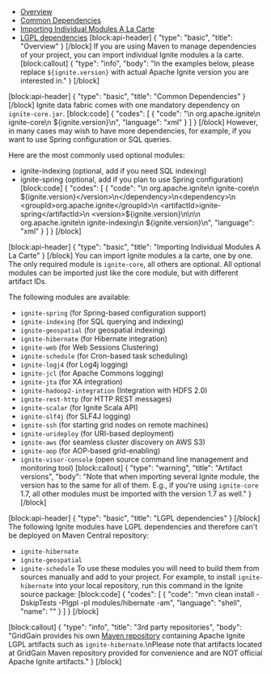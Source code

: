 * [Overview](#overview)
* [Common Dependencies](#common-dependencies)
* [Importing Individual Modules A La Carte](#importing-individual-modules-a-la-carte)
* [LGPL dependencies](#lgpl-dependencies)
[block:api-header]
{
  "type": "basic",
  "title": "Overview"
}
[/block]
If you are using Maven to manage dependencies of your project, you can import individual Ignite modules a la carte.
[block:callout]
{
  "type": "info",
  "body": "In the examples below, please replace `${ignite.version}` with actual Apache Ignite version you are interested in."
}
[/block]

[block:api-header]
{
  "type": "basic",
  "title": "Common Dependencies"
}
[/block]
Ignite data fabric comes with one mandatory dependency on `ignite-core.jar`. 
[block:code]
{
  "codes": [
    {
      "code": "<dependency>\n    <groupId>org.apache.ignite</groupId>\n    <artifactId>ignite-core</artifactId>\n    <version>${ignite.version}</version>\n</dependency>",
      "language": "xml"
    }
  ]
}
[/block]
However, in many cases may wish to have more dependencies, for example, if you want to use Spring configuration or SQL queries.

Here are the most commonly used optional modules:
  * ignite-indexing (optional, add if you need SQL indexing)
  * ignite-spring (optional, add if you plan to use Spring configuration) 
[block:code]
{
  "codes": [
    {
      "code": "<dependency>\n    <groupId>org.apache.ignite</groupId>\n    <artifactId>ignite-core</artifactId>\n    <version>${ignite.version}</version>\n</dependency>\n<dependency>\n    <groupId>org.apache.ignite</groupId>\n    <artifactId>ignite-spring</artifactId>\n    <version>${ignite.version}</version>\n</dependency>\n<dependency>\n    <groupId>org.apache.ignite</groupId>\n    <artifactId>ignite-indexing</artifactId>\n    <version>${ignite.version}</version>\n</dependency>",
      "language": "xml"
    }
  ]
}
[/block]

[block:api-header]
{
  "type": "basic",
  "title": "Importing Individual Modules A La Carte"
}
[/block]
You can import Ignite modules a la carte, one by one. The only required module is `ignite-core`, all others are optional. All optional modules can be imported just like the core module, but with different artifact IDs.

The following modules are available:
  * `ignite-spring` (for Spring-based configuration support)
  * `ignite-indexing` (for SQL querying and indexing)
  * `ignite-geospatial` (for geospatial indexing)
  * `ignite-hibernate` (for Hibernate integration)
  * `ignite-web` (for Web Sessions Clustering)
  * `ignite-schedule` (for Cron-based task scheduling)
  * `ignite-logj4` (for Log4j logging)
  * `ignite-jcl` (for Apache Commons logging)
  * `ignite-jta` (for XA integration)
  * `ignite-hadoop2-integration` (Integration with HDFS 2.0)
  * `ignite-rest-http` (for HTTP REST messages)
  * `ignite-scalar` (for Ignite Scala API)
  * `ignite-slf4j` (for SLF4J logging)
  * `ignite-ssh` (for starting grid nodes on remote machines)
  * `ignite-urideploy` (for URI-based deployment)
  * `ignite-aws` (for seamless cluster discovery on AWS S3)
  * `ignite-aop` (for AOP-based grid-enabling)
  * `ignite-visor-console`  (open source command line management and monitoring tool)
[block:callout]
{
  "type": "warning",
  "title": "Artifact versions",
  "body": "Note that when importing several Ignite module, the version has to the same for all of them. E.g., if you're using `ignite-core` 1.7, all other modules must be imported with the version 1.7 as well."
}
[/block]

[block:api-header]
{
  "type": "basic",
  "title": "LGPL dependencies"
}
[/block]
The following Ignite modules have LGPL dependencies and therefore can't be deployed on Maven Central repository:
* `ignite-hibernate`
* `ignite-geospatial`
* `ignite-schedule`
To use these modules you will need to build them from sources manually and add to your project. For example, to install `ignite-hibernate` into your local repository, run this command in the Ignite source package:
[block:code]
{
  "codes": [
    {
      "code": "mvn clean install -DskipTests -Plgpl -pl modules/hibernate -am",
      "language": "shell",
      "name": ""
    }
  ]
}
[/block]

[block:callout]
{
  "type": "info",
  "title": "3rd party repositories",
  "body": "GridGain provides his own [Maven repository](http://www.gridgainsystems.com/nexus/content/repositories/external) containing Apache Ignite LGPL artifacts such as `ignite-hibernate`.\nPlease note that artifacts located at GridGain Maven repository provided for convenience and are NOT official Apache Ignite artifacts."
}
[/block]